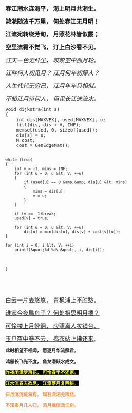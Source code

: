 <p class="poem-detail-main-text" id="body_p">                                
	<span id="body_1_0">                    <span style="font-size:18px;"><strong><span style="font-family:SimHei;">春江潮水连海平，                </span></strong></span></span><span style="font-size:18px;"><strong><span style="font-family:SimHei;">                                <span id="body_1_1">                    海上明月共潮生。                </span></span>                            </strong></span>
</p>
<span style="font-size:18px;"><strong>                                    </strong></span>
<p class="poem-detail-main-text" id="body_p">                                
	<span style="font-size:18px;"><strong><span id="body_2_0">                    <span style="font-family:KaiTi_GB2312;"><span class="body-zhushi-span">滟滟</span>随波千万里，                </span></span><span style="font-family:KaiTi_GB2312;">                                <span id="body_2_1">                    何处春江无月明！                </span></span></strong></span>                            
</p>
<span style="font-size:18px;"><strong>                                    </strong></span>
<p class="poem-detail-main-text" id="body_p">                                
	<span style="font-size:18px;"><strong><span id="body_3_0">                    <span style="font-family:Microsoft YaHei;">江流宛转绕<span class="body-zhushi-span">芳甸</span>，                </span></span><span style="font-family:Microsoft YaHei;">                                <span id="body_3_1">                    月照花林皆似<span class="body-zhushi-span">霰</span>；                </span></span></strong></span>                            
</p>
<span style="font-size:18px;"><strong>                                    </strong></span>
<p class="poem-detail-main-text" id="body_p">
	<span style="font-size:18px;"><strong>                                <span id="body_4_0">                    <span style="font-family:FangSong_GB2312;">空里<span class="body-zhushi-span">流霜</span>不觉飞，                </span></span><span style="font-family:FangSong_GB2312;">                                <span id="body_4_1">                    <span class="body-zhushi-span">汀</span>上白沙看不见。                </span></span></strong></span>                            
</p>                                    
<p class="poem-detail-main-text" id="body_p">                                
	<span id="body_5_0">                    <span style="font-family:KaiTi_GB2312;font-size:18px;"><em>江天一色无<span class="body-zhushi-span">纤尘</span>，                </em></span></span><span style="font-family:KaiTi_GB2312;font-size:18px;"><em>                                <span id="body_5_1">                    皎皎空中孤<span class="body-zhushi-span">月轮</span>。                </span>                            </em></span>
</p>
<span style="font-family:KaiTi_GB2312;font-size:18px;"><em>                                    </em></span>
<p class="poem-detail-main-text" id="body_p">                                
	<span style="font-family:KaiTi_GB2312;font-size:18px;"><em><span id="body_6_0">                    江畔何人初见月？                </span>                                <span id="body_6_1">                    江月何年初照人？                </span></em></span>                            
</p>
<span style="font-family:KaiTi_GB2312;font-size:18px;"><em>                                    </em></span>
<p class="poem-detail-main-text" id="body_p">                                
	<span style="font-family:KaiTi_GB2312;font-size:18px;"><em><span id="body_7_0">                    人生代代无<span class="body-zhushi-span">穷已</span>，                </span>                                <span id="body_7_1">                    <span class="body-zhushi-span">江月年年只相似</span>。                </span></em></span>                            
</p>
<span style="font-family:KaiTi_GB2312;font-size:18px;"><em>                                    </em></span>
<p class="poem-detail-main-text" id="body_p">
	<span style="font-family:KaiTi_GB2312;font-size:18px;"><em>                                <span id="body_8_0">                    不知江月待何人，                </span>                                </em></span><span id="body_8_1"><span style="font-family:KaiTi_GB2312;font-size:18px;"><em>                    <span class="body-zhushi-span">但见</span>长江送流水。</em></span></span>
</p>
<p class="poem-detail-main-text">
	<span id="body_8_1"><span style="font-family:KaiTi_GB2312;font-size:18px;"><em></em></span></span>
	<pre name="code" class="cpp">void dijkstra(int s)
{
	int dis[MAXVEX], used[MAXVEX], u;
	fill(dis, dis + V, INF);
	memset(used, 0, sizeof(used));
	dis[s] = 0;
	M cost;
	cost = GenEdgeMat();


	while (true)
	{
		int v = -1, mins = INF;
		for (int u = 0; u &lt; V; ++u)
		{
			if (used[u] == 0 &amp;&amp; dis[u] &lt; mins)
			{
				mins = dis[u];
				v = u;
			}
		}

		if (v == -1)break;
		used[v] = true;

		for (int u = 0; u &lt; V; ++u)
			dis[u] = min(dis[u], dis[v] + cost[v][u]);
	}

	for (int i = 0; i &lt; V; ++i)
		printf(&quot;%d %d\n&quot;, i, dis[i]);
}</pre>
	<br />
	<br />
	                                            
</p>                                    
<p class="poem-detail-main-text" id="body_p">                                
	<span id="body_9_0">                    <u><span style="font-size:18px;">白云一片去<span class="body-zhushi-span">悠悠</span>，                </span></u></span><u><span style="font-size:18px;">                                <span id="body_9_1">                    <span class="body-zhushi-span">青枫浦上</span>不胜愁。                </span>                            </span></u>
</p>
<u><span style="font-size:18px;">                                    </span></u>
<p class="poem-detail-main-text" id="body_p">                                
	<u><span style="font-size:18px;"><span id="body_10_0">                    谁家今夜<span class="body-zhushi-span">扁舟子</span>？                </span>                                <span id="body_10_1">                    何处相思<span class="body-zhushi-span">明月楼</span>？                </span></span></u>                            
</p>
<u><span style="font-size:18px;">                                    </span></u>
<p class="poem-detail-main-text" id="body_p">                                
	<u><span style="font-size:18px;"><span id="body_11_0">                    可怜楼上<span class="body-zhushi-span">月徘徊</span>，                </span>                                <span id="body_11_1">                    应照<span class="body-zhushi-span">离人</span><span class="body-zhushi-span">妆镜台</span>。                </span></span></u>                            
</p>
<u><span style="font-size:18px;">                                    </span></u>
<p class="poem-detail-main-text" id="body_p">
	<u><span style="font-size:18px;">                                <span id="body_12_0">                    <span class="body-zhushi-span">玉户</span>帘中卷不去，                </span>                                </span></u><span id="body_12_1"><u><span style="font-size:18px;">                    <span class="body-zhushi-span">捣衣砧</span>上拂还来</span></u>。                </span>                            
</p>                                    
<p class="poem-detail-main-text" id="body_p">                                
	<span id="body_13_0">                    <span style="font-family:Microsoft YaHei;font-size:14px;"><strong>此时相望不<span class="body-zhushi-span">相闻</span>，                </strong></span></span><span style="font-family:Microsoft YaHei;font-size:14px;"><strong>                                <span id="body_13_1">                    愿<span class="body-zhushi-span">逐</span><span class="body-zhushi-span">月华</span>流照君。                </span>                            </strong></span>
</p>
<span style="font-family:Microsoft YaHei;font-size:14px;"><strong>                                    </strong></span>
<p class="poem-detail-main-text" id="body_p">                                
	<span style="font-family:Microsoft YaHei;font-size:14px;"><strong><span id="body_14_0">                    鸿雁长飞光不度，                </span>                                <span id="body_14_1">                    鱼龙潜跃水成<span class="body-zhushi-span">文</span>。                </span></strong></span>                            
</p>
<span style="font-family:Microsoft YaHei;font-size:14px;"><strong>                                    </strong></span>
<p class="poem-detail-main-text" id="body_p">                                
	<span style="font-family:Microsoft YaHei;font-size:14px;"><strong><span id="body_15_0">                    <span style="background-color: rgb(0, 0, 0);"><span style="color:#FFFF33;">昨夜<span class="body-zhushi-span">闲潭</span>梦落花，                </span></span></span><span style="background-color: rgb(0, 0, 0);"><span style="color:#FFFF33;">                                <span id="body_15_1">                    可怜春半不还家。                </span></span></span></strong></span><span style="background-color: rgb(0, 0, 0);"><span style="color:#FFFF33;">                            </span></span>
</p>
<span style="background-color: rgb(0, 0, 0);"><span style="font-family:Microsoft YaHei;font-size:14px;color:#FFFF33;"><strong>                                    </strong></span></span>
<p class="poem-detail-main-text" id="body_p">
	<span style="background-color: rgb(0, 0, 0);"><span style="font-family:Microsoft YaHei;font-size:14px;color:#FFFF33;"><strong>                                <span id="body_16_0">                    江水流春去欲尽，                </span>                                </strong></span></span><span style="color:#FFFF33;"><span id="body_16_1"><span style="background-color: rgb(0, 0, 0);"><span style="font-family:Microsoft YaHei;font-size:14px;"><strong>                    江潭落月<span class="body-zhushi-span">复西斜</span></strong></span>。</span>                </span></span>                            
</p>                                    
<p class="poem-detail-main-text" id="body_p">                                
	<span id="body_17_0">                    <span style="color:#FF6600;">斜月沉沉藏海雾，                </span></span><span style="color:#FF6600;">                                <span id="body_17_1">                    碣石潇湘<span class="body-zhushi-span">无限路</span>。                </span>                            </span>
</p>
<span style="color:#FF6600;">                                    </span>
<p class="poem-detail-main-text" id="body_p">
	<span style="color:#FF6600;">                                <span id="body_18_0">                    不知<span class="body-zhushi-span">乘月</span>几人归，                </span>                                <span id="body_18_1">                    落月<span class="body-zhushi-span">摇情</span>满江树。                </span></span>                            
</p>
